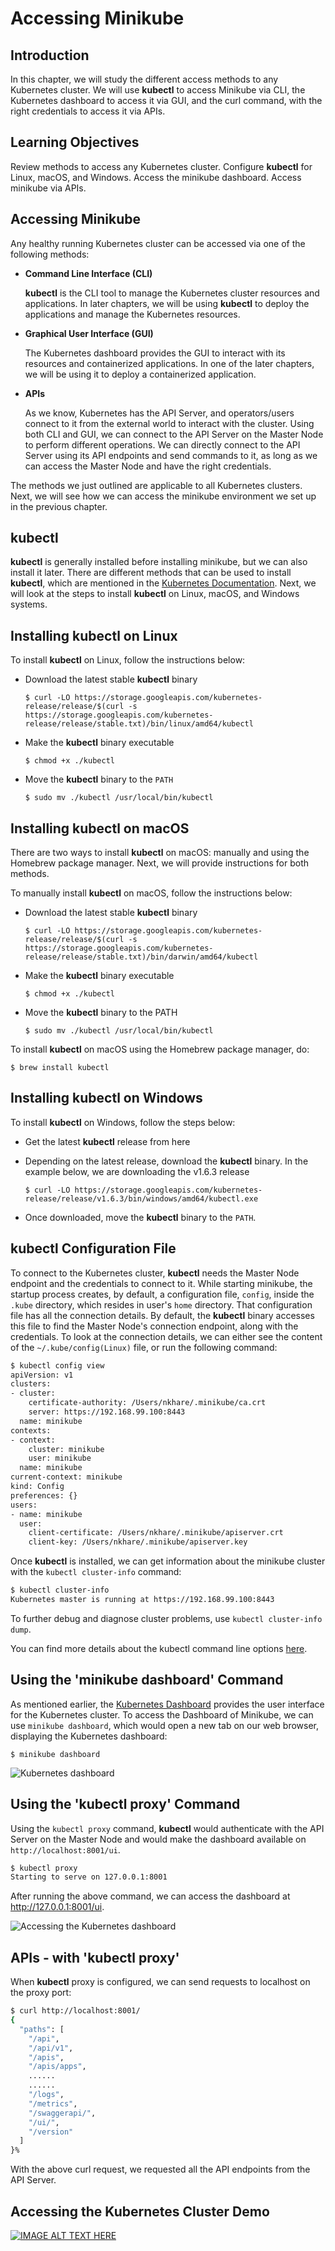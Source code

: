 Accessing Minikube
==================

## Introduction
In this chapter, we will study the different access methods to any Kubernetes cluster. We will use __kubectl__ to access Minikube via CLI, the Kubernetes dashboard to access it via GUI, and the curl command, with the right credentials to access it via APIs.

## Learning Objectives
Review methods to access any Kubernetes cluster.
Configure __kubectl__ for Linux, macOS, and Windows.
Access the minikube dashboard.
Access minikube via APIs.

## Accessing Minikube
Any healthy running Kubernetes cluster can be accessed via one of the following methods:

+ __Command Line Interface (CLI)__

    __kubectl__ is the CLI tool to manage the Kubernetes cluster resources and applications. In later chapters, we will be using __kubectl__ to deploy the applications and manage the Kubernetes resources.
+ __Graphical User Interface (GUI)__

    The Kubernetes dashboard provides the GUI to interact with its resources and containerized applications. In one of the later chapters, we will be using it to deploy a containerized application.
+ __APIs__

    As we know, Kubernetes has the API Server, and operators/users connect to it from the external world to interact with the cluster. Using both CLI and GUI, we can connect to the API Server on the Master Node to perform different operations. We can directly connect to the API Server using its API endpoints and send commands to it, as long as we can access the Master Node and have the right credentials.

The methods we just outlined are applicable to all Kubernetes clusters. Next, we will see how we can access the minikube environment we set up in the previous chapter.

## kubectl
__kubectl__ is generally installed before installing minikube, but we can also install it later. There are different methods that can be used to install __kubectl__, which are mentioned in the [Kubernetes Documentation](https://kubernetes.io/docs/tasks/tools/install-kubectl/). Next, we will look at the steps to install __kubectl__ on Linux, macOS, and Windows systems.

## Installing kubectl on Linux
To install __kubectl__ on Linux, follow the instructions below:

+ Download the latest stable __kubectl__ binary

    `$ curl -LO https://storage.googleapis.com/kubernetes-release/release/$(curl -s https://storage.googleapis.com/kubernetes-release/release/stable.txt)/bin/linux/amd64/kubectl`

+ Make the __kubectl__ binary executable

    `$ chmod +x ./kubectl`

+ Move the __kubectl__ binary to the `PATH`

    `$ sudo mv ./kubectl /usr/local/bin/kubectl`

## Installing kubectl on macOS
There are two ways to install __kubectl__ on macOS: manually and using the Homebrew package manager. Next, we will provide instructions for both methods.

To manually install __kubectl__ on macOS, follow the instructions below:

+ Download the latest stable __kubectl__ binary

    `$ curl -LO https://storage.googleapis.com/kubernetes-release/release/$(curl -s https://storage.googleapis.com/kubernetes-release/release/stable.txt)/bin/darwin/amd64/kubectl`

+ Make the __kubectl__ binary executable

    `$ chmod +x ./kubectl`

+ Move the __kubectl__ binary to the PATH

    `$ sudo mv ./kubectl /usr/local/bin/kubectl`

To install __kubectl__ on macOS using the Homebrew package manager, do:

`$ brew install kubectl`

## Installing kubectl on Windows
To install __kubectl__ on Windows, follow the steps below:

+ Get the latest __kubectl__ release from here
+ Depending on the latest release, download the __kubectl__ binary. In the example below, we are downloading the v1.6.3 release

    `$ curl -LO https://storage.googleapis.com/kubernetes-release/release/v1.6.3/bin/windows/amd64/kubectl.exe`

+ Once downloaded, move the __kubectl__ binary to the `PATH`.

## kubectl Configuration File
To connect to the Kubernetes cluster, __kubectl__ needs the Master Node endpoint and the credentials to connect to it. While starting minikube, the startup process creates, by default, a configuration file, `config`, inside the `.kube` directory, which resides in user's `home` directory.  That configuration file has all the connection details. By default, the __kubectl__ binary accesses this file to find the Master Node's connection endpoint, along with the credentials. To look at the connection details, we can either see the content of the `~/.kube/config(Linux)` file, or run the following command:

```bash
$ kubectl config view
apiVersion: v1
clusters:
- cluster:
    certificate-authority: /Users/nkhare/.minikube/ca.crt
    server: https://192.168.99.100:8443
  name: minikube
contexts:
- context:
    cluster: minikube
    user: minikube
  name: minikube
current-context: minikube
kind: Config
preferences: {}
users:
- name: minikube
  user:
    client-certificate: /Users/nkhare/.minikube/apiserver.crt
    client-key: /Users/nkhare/.minikube/apiserver.key
```
Once __kubectl__ is installed, we can get information about the minikube cluster with the `kubectl cluster-info` command: 

```bash
$ kubectl cluster-info
Kubernetes master is running at https://192.168.99.100:8443
```
To further debug and diagnose cluster problems, use `kubectl cluster-info dump`.

You can find more details about the kubectl command line options [here](https://kubernetes.io/docs/user-guide/kubectl-overview/).

## Using the 'minikube dashboard' Command
As mentioned earlier, the [Kubernetes Dashboard](https://kubernetes.io/docs/tasks/access-application-cluster/web-ui-dashboard/) provides the user interface for the Kubernetes cluster. To access the Dashboard of Minikube, we can use `minikube dashboard`, which would open a new tab on our web browser, displaying the Kubernetes dashboard:

`$ minikube dashboard`

![Kubernetes dashboard](https://prod-edxapp.edx-cdn.org/assets/courseware/v1/c135ecab3d99d7749a14098bc3825609/asset-v1:LinuxFoundationX+LFS158x+2T2017+type@asset+block/Kubernetes_Dashboard.png)

## Using the 'kubectl proxy' Command
Using the `kubectl proxy` command, __kubectl__ would authenticate with the API Server on the Master Node and would make the dashboard available on `http://localhost:8001/ui`.

```bash
$ kubectl proxy
Starting to serve on 127.0.0.1:8001
```
After running the above command, we can access the dashboard at http://127.0.0.1:8001/ui.

![Accessing the Kubernetes dashboard](https://prod-edxapp.edx-cdn.org/assets/courseware/v1/2a773ae5f9dc188f071cc7c68e9545f4/asset-v1:LinuxFoundationX+LFS158x+2T2017+type@asset+block/Acessing_the_Kubernetes_Dashboar_2.png)

## APIs - with 'kubectl proxy'
When __kubectl__ proxy is configured, we can send requests to localhost on the proxy port:

```bash
$ curl http://localhost:8001/
{
  "paths": [
    "/api",
    "/api/v1",
    "/apis",
    "/apis/apps",
    ......
    ......
    "/logs",
    "/metrics",
    "/swaggerapi/",
    "/ui/",
    "/version"
  ]
}%
```
With the above curl request, we requested all the API endpoints from the API Server.

## Accessing the Kubernetes Cluster Demo
[![IMAGE ALT TEXT HERE](http://img.youtube.com/vi/YOUTUBE_VIDEO_ID_HERE/0.jpg)][vid1]

[vid1]: https://youtu.be/SQ_kTmgiVKQ

